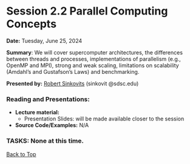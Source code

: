 # Session 2.2 Parallel Computing Concepts

**Date:** Tuesday, June 25, 2024

**Summary**: We will cover supercomputer architectures, the differences between threads and processes, implementations of parallelism (e.g., OpenMP and MPI), strong and weak scaling, limitations on scalability (Amdahl’s and Gustafson’s Laws) and benchmarking. 

**Presented by:** [Robert Sinkovits](https://www.sdsc.edu/research/researcher_spotlight/sinkovits_robert.html) (sinkovit @sdsc.edu)

### Reading and Presentations:
* **Lecture material:**
   * Presentation Slides: will be made available closer to the session
* **Source Code/Examples:** N/A

### TASKS: None at this time.

[Back to Top](#top)
